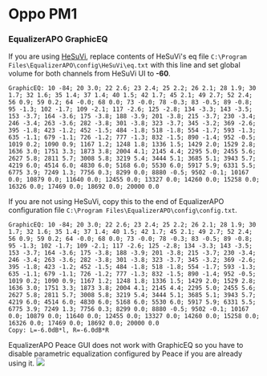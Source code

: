# Oppo PM1
### EqualizerAPO GraphicEQ
If you are using [HeSuVi](https://sourceforge.net/projects/hesuvi/), replace contents of HeSuVi's eq file `C:\Program Files\EqualizerAPO\config\HeSuVi\eq.txt` with this line and set global volume for both channels from HeSuVi UI to **-60**.
```
GraphicEQ: 10 -84; 20 3.0; 22 2.6; 23 2.4; 25 2.2; 26 2.1; 28 1.9; 30 1.7; 32 1.6; 35 1.4; 37 1.4; 40 1.5; 42 1.7; 45 2.1; 49 2.7; 52 2.4; 56 0.9; 59 0.2; 64 -0.0; 68 0.0; 73 -0.0; 78 -0.3; 83 -0.5; 89 -0.8; 95 -1.3; 102 -1.7; 109 -2.1; 117 -2.6; 125 -2.8; 134 -3.3; 143 -3.5; 153 -3.7; 164 -3.6; 175 -3.8; 188 -3.9; 201 -3.8; 215 -3.7; 230 -3.4; 246 -3.4; 263 -3.6; 282 -3.8; 301 -3.8; 323 -3.7; 345 -3.2; 369 -2.6; 395 -1.8; 423 -1.2; 452 -1.5; 484 -1.8; 518 -1.8; 554 -1.7; 593 -1.3; 635 -1.1; 679 -1.1; 726 -1.2; 777 -1.3; 832 -1.5; 890 -1.4; 952 -0.5; 1019 0.2; 1090 0.9; 1167 1.2; 1248 1.8; 1336 1.5; 1429 2.0; 1529 2.8; 1636 3.0; 1751 3.3; 1873 3.8; 2004 4.1; 2145 4.4; 2295 5.0; 2455 5.6; 2627 5.8; 2811 5.7; 3008 5.8; 3219 5.4; 3444 5.1; 3685 5.1; 3943 5.7; 4219 6.0; 4514 6.0; 4830 6.0; 5168 6.0; 5530 6.0; 5917 5.9; 6331 5.5; 6775 3.9; 7249 1.3; 7756 0.3; 8299 0.0; 8880 -0.5; 9502 -0.1; 10167 0.0; 10879 0.0; 11640 0.0; 12455 0.0; 13327 0.0; 14260 0.0; 15258 0.0; 16326 0.0; 17469 0.0; 18692 0.0; 20000 0.0
```
If you are not using HeSuVi, copy this to the end of EqualizerAPO configuration file `C:\Program Files\EqualizerAPO\config\config.txt`.
```
GraphicEQ: 10 -84; 20 3.0; 22 2.6; 23 2.4; 25 2.2; 26 2.1; 28 1.9; 30 1.7; 32 1.6; 35 1.4; 37 1.4; 40 1.5; 42 1.7; 45 2.1; 49 2.7; 52 2.4; 56 0.9; 59 0.2; 64 -0.0; 68 0.0; 73 -0.0; 78 -0.3; 83 -0.5; 89 -0.8; 95 -1.3; 102 -1.7; 109 -2.1; 117 -2.6; 125 -2.8; 134 -3.3; 143 -3.5; 153 -3.7; 164 -3.6; 175 -3.8; 188 -3.9; 201 -3.8; 215 -3.7; 230 -3.4; 246 -3.4; 263 -3.6; 282 -3.8; 301 -3.8; 323 -3.7; 345 -3.2; 369 -2.6; 395 -1.8; 423 -1.2; 452 -1.5; 484 -1.8; 518 -1.8; 554 -1.7; 593 -1.3; 635 -1.1; 679 -1.1; 726 -1.2; 777 -1.3; 832 -1.5; 890 -1.4; 952 -0.5; 1019 0.2; 1090 0.9; 1167 1.2; 1248 1.8; 1336 1.5; 1429 2.0; 1529 2.8; 1636 3.0; 1751 3.3; 1873 3.8; 2004 4.1; 2145 4.4; 2295 5.0; 2455 5.6; 2627 5.8; 2811 5.7; 3008 5.8; 3219 5.4; 3444 5.1; 3685 5.1; 3943 5.7; 4219 6.0; 4514 6.0; 4830 6.0; 5168 6.0; 5530 6.0; 5917 5.9; 6331 5.5; 6775 3.9; 7249 1.3; 7756 0.3; 8299 0.0; 8880 -0.5; 9502 -0.1; 10167 0.0; 10879 0.0; 11640 0.0; 12455 0.0; 13327 0.0; 14260 0.0; 15258 0.0; 16326 0.0; 17469 0.0; 18692 0.0; 20000 0.0
Copy: L=-6.0dB*l, R=-6.0dB*R
```
EqualizerAPO Peace GUI does not work with GraphicEQ so you have to disable parametric equalization configured by Peace if you are already using it.
![](https://raw.githubusercontent.com/jaakkopasanen/AutoEq/master/results/Headphone.com/headphoncecom/onear/Oppo%20PM1/Oppo%20PM1.png)
